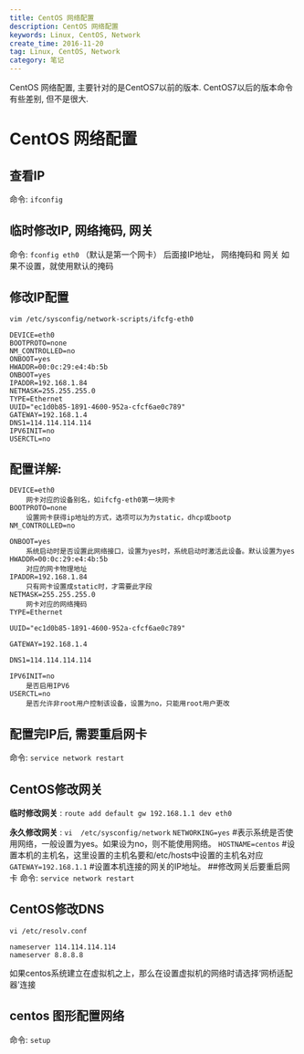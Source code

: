 ```yaml
---
title: CentOS 网络配置
description: CentOS 网络配置
keywords: Linux, CentOS, Network
create_time: 2016-11-20
tag: Linux, CentOS, Network
category: 笔记
---
```


CentOS 网络配置, 主要针对的是CentOS7以前的版本. CentOS7以后的版本命令有些差别, 但不是很大. 

# CentOS 网络配置
## 查看IP


命令: `ifconfig`

## 临时修改IP, 网络掩码, 网关


命令: `fconfig eth0` 
（默认是第一个网卡） 后面接IP地址， 网络掩码和 网关
如果不设置，就使用默认的掩码


## 修改IP配置

```
vim /etc/sysconfig/network-scripts/ifcfg-eth0
```
	
```
DEVICE=eth0
BOOTPROTO=none
NM_CONTROLLED=no
ONBOOT=yes
HWADDR=00:0c:29:e4:4b:5b
ONBOOT=yes
IPADDR=192.168.1.84
NETMASK=255.255.255.0
TYPE=Ethernet
UUID="ec1d0b85-1891-4600-952a-cfcf6ae0c789"
GATEWAY=192.168.1.4
DNS1=114.114.114.114
IPV6INIT=no
USERCTL=no
```

## 配置详解:
	
```
DEVICE=eth0
	网卡对应的设备别名，如ifcfg-eth0第一块网卡
BOOTPROTO=none
	设置网卡获得ip地址的方式，选项可以为为static，dhcp或bootp
NM_CONTROLLED=no

ONBOOT=yes
	系统启动时是否设置此网络接口，设置为yes时，系统启动时激活此设备。默认设置为yes
HWADDR=00:0c:29:e4:4b:5b
	对应的网卡物理地址
IPADDR=192.168.1.84
	只有网卡设置成static时，才需要此字段
NETMASK=255.255.255.0
	网卡对应的网络掩码
TYPE=Ethernet

UUID="ec1d0b85-1891-4600-952a-cfcf6ae0c789"

GATEWAY=192.168.1.4

DNS1=114.114.114.114

IPV6INIT=no
	是否启用IPV6
USERCTL=no
	是否允许非root用户控制该设备，设置为no，只能用root用户更改
```


## 配置完IP后, 需要重启网卡

命令: `service network restart`




## CentOS修改网关
**临时修改网关** : 
`route add default gw 192.168.1.1 dev eth0`

**永久修改网关** : 
`vi  /etc/sysconfig/network`
`NETWORKING=yes` 		#表示系统是否使用网络，一般设置为yes。如果设为no，则不能使用网络。
`HOSTNAME=centos` 	#设置本机的主机名，这里设置的主机名要和/etc/hosts中设置的主机名对应
`GATEWAY=192.168.1.1` #设置本机连接的网关的IP地址。
##修改网关后要重启网卡
命令: `service network restart`


## CentOS修改DNS

```
vi /etc/resolv.conf
```

```
nameserver 114.114.114.114
nameserver 8.8.8.8
```

如果centos系统建立在虚拟机之上，那么在设置虚拟机的网络时请选择‘网桥适配器’连接


## centos 图形配置网络
命令: `setup`






